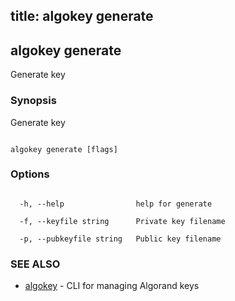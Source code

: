 title: algokey generate
---
## algokey generate



Generate key



### Synopsis



Generate key



```

algokey generate [flags]

```



### Options



```

  -h, --help                help for generate

  -f, --keyfile string      Private key filename

  -p, --pubkeyfile string   Public key filename

```



### SEE ALSO



* [algokey](../../algokey/algokey/)	 - CLI for managing Algorand keys



